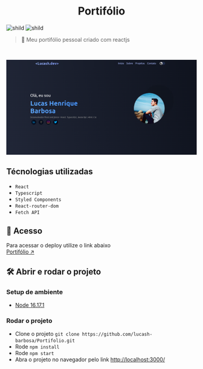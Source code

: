 <div align="center">
	<h1>Portifólio</h1>
</div>


![shild](https://img.shields.io/github/repo-size/lucash-barbosa/Portifolio)
![shild](https://img.shields.io/github/last-commit/lucash-barbosa/Portifolio)

> :eyes: Meu portifólio pessoal criado com reactjs 

<br>
                                                  
![Portifolio](screencapture.png)

## Técnologias utilizadas
- `React`
- `Typescript`
- `Styled Components`
- `React-router-dom`
- `Fetch API`

## 🚀 Acesso
Para acessar o deploy utilize o link abaixo
<br>
[Portifólio ↗️](https://lucash-barbosa.vercel.app)

## 🛠️ Abrir e rodar o projeto

### Setup de ambiente
- [Node 16.17.1](https://nodejs.org/en/)

### Rodar o projeto
- Clone o projeto `git clone https://github.com/lucash-barbosa/Portifolio.git`
- Rode `npm install`
- Rode `npm start`
- Abra o projeto no navegador pelo link <a href="http://localhost:3000/">http://localhost:3000/</a>
